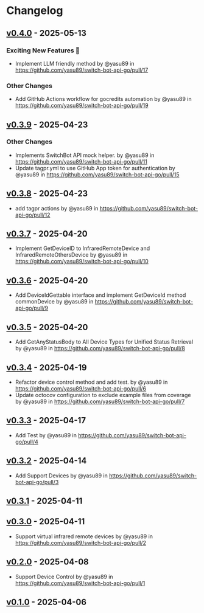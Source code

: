 # Changelog

## [v0.4.0](https://github.com/yasu89/switch-bot-api-go/compare/v0.3.9...v0.4.0) - 2025-05-13
### Exciting New Features 🎉
- Implement LLM friendly method by @yasu89 in https://github.com/yasu89/switch-bot-api-go/pull/17
### Other Changes
- Add GitHub Actions workflow for gocredits automation by @yasu89 in https://github.com/yasu89/switch-bot-api-go/pull/19

## [v0.3.9](https://github.com/yasu89/switch-bot-api-go/compare/v0.3.8...v0.3.9) - 2025-04-23
### Other Changes
- Implements SwitchBot API mock helper. by @yasu89 in https://github.com/yasu89/switch-bot-api-go/pull/11
- Update tagpr.yml to use GitHub App token for authentication by @yasu89 in https://github.com/yasu89/switch-bot-api-go/pull/15

## [v0.3.8](https://github.com/yasu89/switch-bot-api-go/compare/v0.3.7...v0.3.8) - 2025-04-23
- add tagpr actions by @yasu89 in https://github.com/yasu89/switch-bot-api-go/pull/12

## [v0.3.7](https://github.com/yasu89/switch-bot-api-go/compare/v0.3.6...v0.3.7) - 2025-04-20
- Implement GetDeviceID to InfraredRemoteDevice and InfraredRemoteOthersDevice by @yasu89 in https://github.com/yasu89/switch-bot-api-go/pull/10

## [v0.3.6](https://github.com/yasu89/switch-bot-api-go/compare/v0.3.5...v0.3.6) - 2025-04-20
- Add DeviceIdGettable interface and implement GetDeviceId method commonDevice by @yasu89 in https://github.com/yasu89/switch-bot-api-go/pull/9

## [v0.3.5](https://github.com/yasu89/switch-bot-api-go/compare/v0.3.4...v0.3.5) - 2025-04-20
- Add GetAnyStatusBody to All Device Types for Unified Status Retrieval  by @yasu89 in https://github.com/yasu89/switch-bot-api-go/pull/8

## [v0.3.4](https://github.com/yasu89/switch-bot-api-go/compare/v0.3.3...v0.3.4) - 2025-04-19
- Refactor device control method and add test. by @yasu89 in https://github.com/yasu89/switch-bot-api-go/pull/6
- Update octocov configuration to exclude example files from coverage by @yasu89 in https://github.com/yasu89/switch-bot-api-go/pull/7

## [v0.3.3](https://github.com/yasu89/switch-bot-api-go/compare/v0.3.2...v0.3.3) - 2025-04-17
- Add Test by @yasu89 in https://github.com/yasu89/switch-bot-api-go/pull/4

## [v0.3.2](https://github.com/yasu89/switch-bot-api-go/compare/v0.3.1...v0.3.2) - 2025-04-14
- Add Support Devices by @yasu89 in https://github.com/yasu89/switch-bot-api-go/pull/3

## [v0.3.1](https://github.com/yasu89/switch-bot-api-go/compare/v0.3.0...v0.3.1) - 2025-04-11

## [v0.3.0](https://github.com/yasu89/switch-bot-api-go/compare/v0.2.0...v0.3.0) - 2025-04-11
- Support virtual infrared remote devices by @yasu89 in https://github.com/yasu89/switch-bot-api-go/pull/2

## [v0.2.0](https://github.com/yasu89/switch-bot-api-go/compare/v0.1.0...v0.2.0) - 2025-04-08
- Support Device Control by @yasu89 in https://github.com/yasu89/switch-bot-api-go/pull/1

## [v0.1.0](https://github.com/yasu89/switch-bot-api-go/commits/v0.1.0) - 2025-04-06

